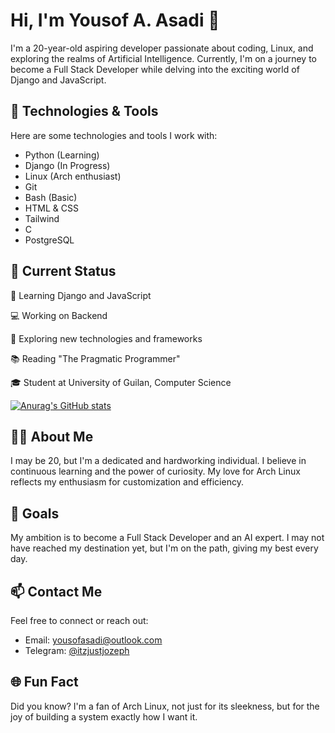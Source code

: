 # Hi, I'm Yousof A. Asadi 👋

I'm a 20-year-old aspiring developer passionate about coding, Linux, and exploring the realms of Artificial Intelligence. Currently, I'm on a journey to become a Full Stack Developer while delving into the exciting world of Django and JavaScript.

## 🔧 Technologies & Tools

Here are some technologies and tools I work with:

- Python (Learning)
- Django (In Progress)
- Linux (Arch enthusiast)
- Git
- Bash (Basic)
- HTML & CSS
- Tailwind
- C
- PostgreSQL


## 🌱 Current Status

🌱 Learning Django and JavaScript  

💻 Working on Backend

🤔 Exploring new technologies and frameworks  

📚 Reading "The Pragmatic Programmer"

🎓 Student at University of Guilan, Computer Science


[![Anurag's GitHub stats](https://github-readme-stats.vercel.app/api?username=Y-A-Asd&show_icons=true&theme=synthwave)](https://github.com/Y-A-Asd/github-readme-stats)



## 👨‍💻 About Me

I may be 20, but I'm a dedicated and hardworking individual. I believe in continuous learning and the power of curiosity. My love for Arch Linux reflects my enthusiasm for customization and efficiency.

## 🚀 Goals

My ambition is to become a Full Stack Developer and an AI expert. I may not have reached my destination yet, but I'm on the path, giving my best every day.

## 📫 Contact Me

Feel free to connect or reach out:

- Email: [yousofasadi@outlook.com](mailto:yousofasadi@outlook.com)
- Telegram: [@itzjustjozeph](https://t.me/itzjustjozeph)

## 🌐 Fun Fact

Did you know? I'm a fan of Arch Linux, not just for its sleekness, but for the joy of building a system exactly how I want it.
